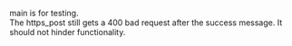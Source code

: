 main is for testing. <br>
The https_post still gets a 400 bad request after the success message. It should not hinder functionality. <br>


